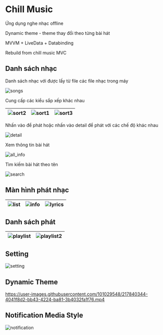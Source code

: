 # Chill Music

Ứng dụng nghe nhạc offline

Dynamic theme - theme thay đổi theo từng bài hát

MVVM + LiveData + Databinding

Rebuild from chill music MVC

## Danh sách nhạc

Danh sách nhạc với được lấy từ file các file nhạc trong máy

![songs](https://user-images.githubusercontent.com/101029548/217826284-05e5d1f0-f95a-47e0-b30b-c8ad3ef64abf.png)

Cung cấp các kiểu sắp xếp khác nhau

![sort2](https://user-images.githubusercontent.com/101029548/217826410-74815b12-0d0d-4c72-b9c2-23e3af88de70.png) | ![sort1](https://user-images.githubusercontent.com/101029548/217826486-55b6be9d-4455-4046-8fce-a35a5dbc106e.png) | ![sort3](https://user-images.githubusercontent.com/101029548/217826604-2628d397-4d90-401d-b2e6-8f8849ff6043.png)
:-:|:-:|:-:

Nhấn vào để phát hoặc nhấn vào detail để phát với các chế độ khác nhau

![detail](https://user-images.githubusercontent.com/101029548/217826718-018c3862-132a-49e5-bf3c-058d53d319a2.png)

Xem thông tin bài hát

![all_info](https://user-images.githubusercontent.com/101029548/217826948-d5d293ad-de1b-4b76-ac28-2b71f56de35b.png)

Tìm kiếm bài hát theo tên

![search](https://user-images.githubusercontent.com/101029548/217826992-7df1289e-a187-4086-9a9a-d3176b7c3f69.png)

## Màn hình phát nhạc

![list](https://user-images.githubusercontent.com/101029548/217827389-1b7bb33b-f8a2-4246-a97c-67e2a9a1568f.png) | ![info](https://user-images.githubusercontent.com/101029548/217827288-839a2e1e-2de3-40f3-82f9-dd3df5f8b8d3.png) | ![lyrics](https://user-images.githubusercontent.com/101029548/217827275-7d65ee8a-5845-41d2-9ae0-9f20dfbdf02c.png)
:-:|:-:|:-:

## Danh sách phát

![playlist](https://user-images.githubusercontent.com/101029548/217827959-8f3b607f-0021-4f71-b262-13e59e2f68ce.png) | ![playlist2](https://user-images.githubusercontent.com/101029548/217827471-c40d13c5-e040-4980-87d2-540919d17e5a.png)
:-:|:-:

## Setting

![setting](https://user-images.githubusercontent.com/101029548/217827999-d8527401-fa01-4086-81ec-0c2d378ce35a.png)

## Dynamic Theme

https://user-images.githubusercontent.com/101029548/217840344-4041f8d2-bb43-4224-ba81-3b4032fa1f76.mp4

## Notification Media Style

![notification](https://user-images.githubusercontent.com/101029548/217828032-11031f2b-965b-445d-a540-b75f4df1b066.png)
